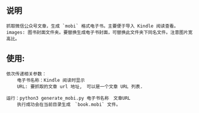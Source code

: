 ## 说明
    抓取微信公众号文章，生成 `mobi` 格式电子书。主要便于导入 Kindle 阅读查看。
    images: 图书封面文件夹。要替换生成电子书封面，可替换此文件夹下同名文件。注意图片宽高比。
## 使用:
    依次传递相关参数：
        电子书名称：Kindle 阅读时显示
        URL: 要抓取的文章 url 地址,　可以是一个文章 URL 列表.
    
    运行：python3 generate_mobi.py 电子书名称　文章URL
        执行成功会在当前目录生成　`book.mobi` 文件。